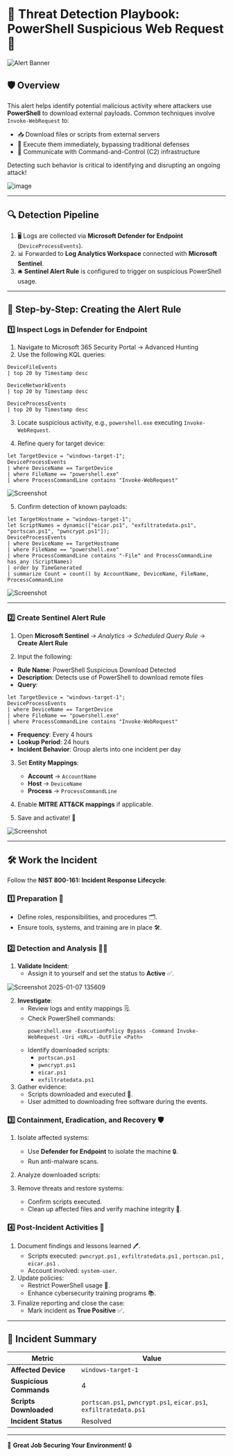 # 🚨 **Threat Detection Playbook: PowerShell Suspicious Web Request** 🚨

![Alert Banner](https://github.com/user-attachments/assets/fc69fb91-2057-4728-9c16-7dcb20c01054)

## 🛡️ **Overview**

This alert helps identify potential malicious activity where attackers use **PowerShell** to download external payloads. Common techniques involve `Invoke-WebRequest` to:

- 📥 Download files or scripts from external servers  
- 🚀 Execute them immediately, bypassing traditional defenses  
- 📡 Communicate with Command-and-Control (C2) infrastructure  

Detecting such behavior is critical to identifying and disrupting an ongoing attack!

![image](https://github.com/user-attachments/assets/c7e2f0a6-9e45-4776-9e85-2ce2cb674e6c)


---

## 🔍 **Detection Pipeline**

1. 🖥️ Logs are collected via **Microsoft Defender for Endpoint** (`DeviceProcessEvents`).  
2. 📊 Forwarded to **Log Analytics Workspace** connected with **Microsoft Sentinel**.  
3. 🛎️ **Sentinel Alert Rule** is configured to trigger on suspicious PowerShell usage.

---

## 🔧 **Step-by-Step: Creating the Alert Rule**

### 1️⃣ **Inspect Logs in Defender for Endpoint**

1. Navigate to Microsoft 365 Security Portal → Advanced Hunting  
2. Use the following KQL queries:

```kql
DeviceFileEvents
| top 20 by Timestamp desc
```
```kql
DeviceNetworkEvents
| top 20 by Timestamp desc
```
```kql
DeviceProcessEvents
| top 20 by Timestamp desc
```

3. Locate suspicious activity, e.g., `powershell.exe` executing `Invoke-WebRequest`.

4. Refine query for target device:

```kql
let TargetDevice = "windows-target-1";
DeviceProcessEvents
| where DeviceName == TargetDevice
| where FileName == "powershell.exe"
| where ProcessCommandLine contains "Invoke-WebRequest"
```

![Screenshot](https://github.com/user-attachments/assets/418f503e-ebab-4cb4-9541-8c1c30ccc56a)

5. Confirm detection of known payloads:

```kql
let TargetHostname = "windows-target-1";
let ScriptNames = dynamic(["eicar.ps1", "exfiltratedata.ps1", "portscan.ps1", "pwncrypt.ps1"]);
DeviceProcessEvents
| where DeviceName == TargetHostname
| where FileName == "powershell.exe"
| where ProcessCommandLine contains "-File" and ProcessCommandLine has_any (ScriptNames)
| order by TimeGenerated
| summarize Count = count() by AccountName, DeviceName, FileName, ProcessCommandLine
```

![Screenshot](https://github.com/user-attachments/assets/9520d3df-b646-4ce6-a72e-52e1eaedc3f4)

---

### 2️⃣ **Create Sentinel Alert Rule**

1. Open **Microsoft Sentinel** → *Analytics* → *Scheduled Query Rule* → **Create Alert Rule**

2. Input the following:

- **Rule Name**: PowerShell Suspicious Download Detected  
- **Description**: Detects use of PowerShell to download remote files  
- **Query**:

```kql
let TargetDevice = "windows-target-1";
DeviceProcessEvents
| where DeviceName == TargetDevice
| where FileName == "powershell.exe"
| where ProcessCommandLine contains "Invoke-WebRequest"
```

- **Frequency**: Every 4 hours  
- **Lookup Period**: 24 hours  
- **Incident Behavior**: Group alerts into one incident per day  

3. Set **Entity Mappings**:
   - **Account** → `AccountName`
   - **Host** → `DeviceName`
   - **Process** → `ProcessCommandLine`

4. Enable **MITRE ATT&CK mappings** if applicable.

5. Save and activate! 🚀

![Screenshot](https://github.com/user-attachments/assets/2cb640e9-9471-4439-a545-e3395bd2fd16)

---

## 🛠️ **Work the Incident**
Follow the **NIST 800-161: Incident Response Lifecycle**:

### 1️⃣ **Preparation** 📂
- Define roles, responsibilities, and procedures 🗂️.
- Ensure tools, systems, and training are in place 🛠️.

### 2️⃣ **Detection and Analysis** 🕵️‍♀️
1. **Validate Incident**:
   - Assign it to yourself and set the status to **Active** ✅.

![Screenshot 2025-01-07 135609](https://github.com/user-attachments/assets/f1c4ba25-0a90-4924-86b9-1e87f25031f6)

2. **Investigate**:
   - Review logs and entity mappings 🗒️.
   - Check PowerShell commands:
     ```plaintext
     powershell.exe -ExecutionPolicy Bypass -Command Invoke-WebRequest -Uri <URL> -OutFile <Path>
     ```
   - Identify downloaded scripts:
     - `portscan.ps1`
     - `pwncrypt.ps1`
     - `eicar.ps1`
     - `exfiltratedata.ps1`
3. Gather evidence:
   - Scripts downloaded and executed 🧪.
   - User admitted to downloading free software during the events.

### 3️⃣ **Containment, Eradication, and Recovery** 🛡️
1. Isolate affected systems:
   - Use **Defender for Endpoint** to isolate the machine 🔒.
   - Run anti-malware scans.
2. Analyze downloaded scripts:

3. Remove threats and restore systems:
   - Confirm scripts executed.
   - Clean up affected files and verify machine integrity 🧹.

### 4️⃣ **Post-Incident Activities** 📝
1. Document findings and lessons learned 🖊️.
   - Scripts executed: `pwncrypt.ps1` , `exfiltratedata.ps1` , `portscan.ps1` , `eicar.ps1` .
   - Account involved: `system-user`.
2. Update policies:
   - Restrict PowerShell usage 🚫.
   - Enhance cybersecurity training programs 📚.
3. Finalize reporting and close the case:
   - Mark incident as **True Positive** ✅. 

---

## 🎯 **Incident Summary**
| **Metric**                     | **Value**                        |
|---------------------------------|-----------------------------------|
| **Affected Device**            | `windows-target-1`               |
| **Suspicious Commands**        | 4                                |
| **Scripts Downloaded**         | `portscan.ps1`, `pwncrypt.ps1`, `eicar.ps1`, `exfiltratedata.ps1`   |
| **Incident Status**            | Resolved                         |

---

🎉 **Great Job Securing Your Environment!** 🔒
